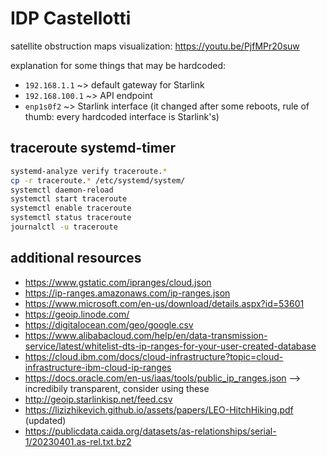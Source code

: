 # IDP Castellotti

satellite obstruction maps visualization: <https://youtu.be/PjfMPr20suw>

explanation for some things that may be hardcoded:
+ `192.168.1.1` ~> default gateway for Starlink
+ `192.168.100.1` ~> API endpoint
+ `enp1s0f2` ~> Starlink interface (it changed after some reboots, rule of thumb: every hardcoded interface is Starlink's)
## traceroute systemd-timer

```bash
systemd-analyze verify traceroute.*
cp -r traceroute.* /etc/systemd/system/
systemctl daemon-reload
systemctl start traceroute
systemctl enable traceroute
systemctl status traceroute
journalctl -u traceroute
```

## additional resources

+ https://www.gstatic.com/ipranges/cloud.json
+ https://ip-ranges.amazonaws.com/ip-ranges.json
+ https://www.microsoft.com/en-us/download/details.aspx?id=53601
+ https://geoip.linode.com/
+ https://digitalocean.com/geo/google.csv
+ https://www.alibabacloud.com/help/en/data-transmission-service/latest/whitelist-dts-ip-ranges-for-your-user-created-database
+ https://cloud.ibm.com/docs/cloud-infrastructure?topic=cloud-infrastructure-ibm-cloud-ip-ranges
+ https://docs.oracle.com/en-us/iaas/tools/public_ip_ranges.json --> incredibily transparent, consider using these 
+ http://geoip.starlinkisp.net/feed.csv
+ https://lizizhikevich.github.io/assets/papers/LEO-HitchHiking.pdf (updated)
+ https://publicdata.caida.org/datasets/as-relationships/serial-1/20230401.as-rel.txt.bz2
